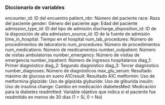 ### Diccionario de variables
encounter_id: ID del encuentro
patient_nbr: Número del paciente
race: Raza del paciente
gender: Género del paciente
age: Edad del paciente
admission_type_id: ID del tipo de admisión
discharge_disposition_id: ID de la disposición de alta
admission_source_id: ID de la fuente de admisión
time_in_hospital: Tiempo en el hospital
num_lab_procedures: Número de procedimientos de laboratorio
num_procedures: Número de procedimientos
num_medications: Número de medicamentos
number_outpatient: Número de visitas ambulatorias
number_emergency: Número de visitas de emergencia
number_inpatient: Número de ingresos hospitalarios
diag_1: Primer diagnóstico
diag_2: Segundo diagnóstico
diag_3: Tercer diagnóstico
number_diagnoses: Número de diagnósticos
max_glu_serum: Resultado máximo de glucosa en suero
A1Cresult: Resultado A1C
metformin: Uso de metformina
glipizide: Uso de glipizida
glyburide: Uso de gliburida
insulin: Uso de insulina
change: Cambio en medicación
diabetesMed: Medicación para la diabetes
readmitted: Variable objetivo que indica si el paciente fue readmitido en menos de 30 días (1 = Sí, 0 = No)